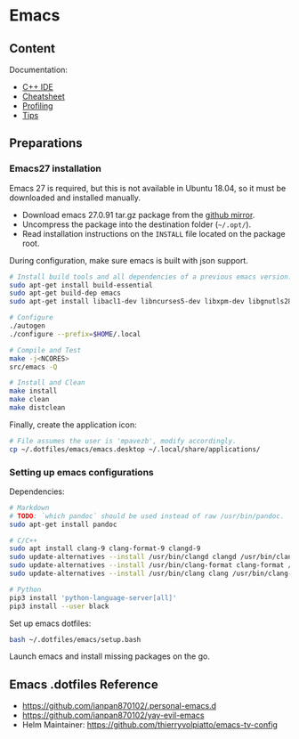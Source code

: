# Emacs

## Content

Documentation:
- [C++ IDE](doc/cpp_ide.md)
- [Cheatsheet](doc/cheatsheet.md)
- [Profiling](doc/profiling.md)
- [Tips](doc/tips.md)

## Preparations

### Emacs27 installation 

Emacs 27 is required, but this is not available in Ubuntu 18.04, so it must be downloaded and installed manually.
- Download emacs 27.0.91 tar.gz package from the [github mirror](https://github.com/emacs-mirror/emacs/releases).
- Uncompress the package into the destination folder (`~/.opt/`).
- Read installation instructions on the `INSTALL` file located on the package root.

During configuration, make sure emacs is built with json support.
```bash
# Install build tools and all dependencies of a previous emacs version:
sudo apt-get install build-essential
sudo apt-get build-dep emacs
sudo apt-get install libacl1-dev libncurses5-dev libxpm-dev libgnutls28-dev texinfo gsfonts-x11 libjansson-dev

# Configure
./autogen
./configure --prefix=$HOME/.local

# Compile and Test
make -j<NCORES>
src/emacs -Q

# Install and Clean
make install
make clean
make distclean
```

Finally, create the application icon:
```bash
# File assumes the user is 'mpavezb', modify accordingly.
cp ~/.dotfiles/emacs/emacs.desktop ~/.local/share/applications/
```

### Setting up emacs configurations

Dependencies:

```bash
# Markdown
# TODO: `which pandoc` should be used instead of raw /usr/bin/pandoc.
sudo apt-get install pandoc

# C/C++
sudo apt install clang-9 clang-format-9 clangd-9
sudo update-alternatives --install /usr/bin/clangd clangd /usr/bin/clangd-9 100
sudo update-alternatives --install /usr/bin/clang-format clang-format /usr/bin/clang-format-9 100
sudo update-alternatives --install /usr/bin/clang clang /usr/bin/clang-9 100

# Python
pip3 install 'python-language-server[all]'
pip3 install --user black
```

Set up emacs dotfiles:
```bash
bash ~/.dotfiles/emacs/setup.bash
```

Launch emacs and install missing packages on the go.


## Emacs .dotfiles Reference

- https://github.com/ianpan870102/.personal-emacs.d
- https://github.com/ianpan870102/yay-evil-emacs
- Helm Maintainer: https://github.com/thierryvolpiatto/emacs-tv-config
